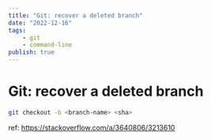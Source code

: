```yaml
---
title: "Git: recover a deleted branch"
date: "2022-12-16"
tags:
    - git
    - command-line
publish: true
---
```

# Git: recover a deleted branch

```sh
git checkout -b <branch-name> <sha>
```

ref: https://stackoverflow.com/a/3640806/3213610